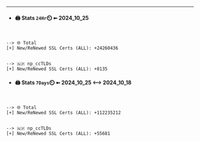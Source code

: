 

---
- #### 🖨️ **Stats** `24Hr`⏲️ ➼ 2024_10_25
```console


--> 🌐 Total
[+] New/ReNewed SSL Certs (ALL): +24260436


--> 🇳🇵 np_ccTLDs
[+] New/ReNewed SSL Certs (ALL): +8135

```

- #### 🖨️ **Stats** `7Days`⏲️ ➼ 2024_10_25 <--> 2024_10_18
```console


--> 🌐 Total
[+] New/ReNewed SSL Certs (ALL): +112235212


--> 🇳🇵 np_ccTLDs
[+] New/ReNewed SSL Certs (ALL): +55681

```

